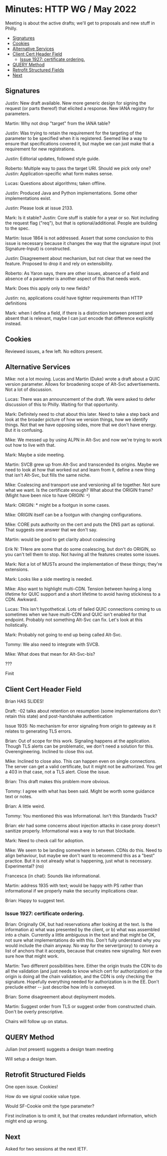 
# Minutes: HTTP WG / May 2022


Meeting is about the active drafts; we'll get to proposals and new stuff in Philly.

<!-- START doctoc generated TOC please keep comment here to allow auto update -->
<!-- DON'T EDIT THIS SECTION, INSTEAD RE-RUN doctoc TO UPDATE -->
- [Signatures](#signatures)
- [Cookies](#cookies)
- [Alternative Services](#alternative-services)
- [Client Cert Header Field](#client-cert-header-field)
  - [Issue 1927: certificate ordering.](#issue-1927-certificate-ordering)
- [QUERY Method](#query-method)
- [Retrofit Structured Fields](#retrofit-structured-fields)
- [Next](#next)

<!-- END doctoc generated TOC please keep comment here to allow auto update -->



## Signatures

Justin: New draft available.  New more generic design for signing the request (or parts thereof) that elicited a response.  New IANA registry for parameters.

Martin: Why not drop "target" from the IANA table?

Justin: Was trying to retain the requirement for the targeting of the parameter to be specified when it is registered.  Seemed like a way to ensure that specifications covered it, but maybe we can just make that a requirement for new registrations.

Justin: Editorial updates, followed style guide.

Roberto: Multiple way to pass the target URI. Should we pick only one?
Justin: Application-specific what form makes sense.

Lucas: Questions about algorithms; taken offline.

Justin: Produced Java and Python implementations.  Some other implementations exist.

Justin: Please look at issue 2133.

Mark: Is it stable?
Justin: Core stuff is stable for a year or so.  Not including the request flag ("req"), but that is optional/additional.  People are building to the spec.

Martin: Issue 1864 is not addressed.  Assert that some conclusion to this issue is necessary because it changes the way that the signature input (not Signature-Input) is constructed.

Justin: Disagreement about mechanism, but not clear that we need the feature.  Proposed to drop it and rely on extensibility.

Roberto: As Yaron says, there are other issues, absence of a field and absence of a parameter is another aspect of this that needs work.

Mark: Does this apply only to new fields?

Justin: no, applications could have tighter requirements than HTTP definitions

Mark: when I define a field, if there is a distinction between present and absent that is relevant, maybe I can just encode that difference explicitly instead.

## Cookies

Reviewed issues, a few left.  No editors present.

## Alternative Services

Mike: not a lot moving.  Lucas and Martin (Duke) wrote a draft about a QUIC version parameter.  Allows for broadening scope of Alt-Svc advertisements.  Not a lot of discussion.

Lucas: There was an announcement of the draft.  We were asked to defer discussion of this to Philly.  Waiting for that opportunity.

Mark: Definitely need to chat about this later.  Need to take a step back and look at the broader picture of how we version things, how we identify things.  Not that we have opposing sides, more that we don't have energy.  But it is confusing.

Mike: We messed up by using ALPN in Alt-Svc and now we're trying to work out how to live with that.

Mark: Maybe a side meeting.

Martin: SVCB grew up from Alt-Svc and transcended its origins.  Maybe we need to look at how that worked out and learn from it, define a new thing that isn't Alt-Svc, but fills the same niche.

Mike: Coalescing and transport use and versioning all tie together.  Not sure what we want.  Is the certificate enough?  What about the ORIGIN frame?  (Might have been nice to have ORIGIN: `*`)

Mark: ORIGIN: \* might be a footgun in some cases.

Mike: ORIGIN itself can be a footgun with changing configurations.

Mike: CORE puts authority on the cert and puts the DNS part as optional.  That suggests one answer that we don't say.

Martin: would be good to get clarity about coalescing

Erik N: THere are some that do some coalescing, but don't do ORIGIN, so you can't tell them to stop.  Not having all the features creates some issues.

Mark: Not a lot of MUSTs around the implementation of these things; they're extensions.

Mark: Looks like a side meeting is needed.

Mike: Also want to highlight multi-CDN.  Tension between having a long lifetime for QUIC support and a short lifetime to avoid having stickiness to a CDN.  Awkward.

Lucas: This isn't hypothetical.  Lots of failed QUIC connections coming to us sometimes when we have multi-CDN and QUIC isn't enabled for that endpoint.  Probably not something Alt-Svc can fix.  Let's look at this holistically.

Mark: Probably not going to end up being called Alt-Svc.

Tommy: We also need to integrate with SVCB.

Mike: What does that mean for Alt-Svc-bis?

???

Finit


## Client Cert Header Field

Brian HAS SLIDES!

Draft: -02 talks about retention on resumption (some implementations don't retain this state) and post-handshake authentication

Issue 1935: No mechanism for error signaling from origin to gateway as it relates to generating TLS errors.

Brian: Out of scope for this work.  Signaling happens at the application.  Though TLS alerts can be problematic, we don't need a solution for this.  Overengineering.  Inclined to close this out.

Mike: Inclined to close also.  This can happen even on single connections.  The server can get a valid certificate, but it might not be authorized.  You get a 403 in that case, not a TLS alert.  Close the issue.

Brian: This draft makes this problem more obvious.

Tommy: I agree with what has been said.  Might be worth some guidance text or notes.

Brian: A little weird.

Tommy: You mentioned this was Informational.  Isn't this Standards Track?

Brian: ekr had some concerns about injection attacks in case proxy doesn't sanitize properly.  Informational was a way to run that blockade.

Mark: Need to check call for adoption.

Mike: We seem to be landing somewhere in between.  CDNs do this.  Need to align behaviour, but maybe we don't want to recommend this as a "best" practice.  But it is not already what is happening, just what is necessary.  Experimental? (no)

Francesca (in chat): Sounds like informational.

Martin: address 1935 with text; would be happy with PS rather than informational if we properly make the security implications clear.

Brian: Happy to suggest text.

### Issue 1927: certificate ordering.

Brian: Originally OK, but had reservations after looking at the text.  Is the information a) what was presented by the client, or b) what was assembled into a chain.  Currently a little ambiguous in the text and that might be OK, not sure what implementations do with this.  Don't fully understand why you would include the chain anyway.  No way for the server(proxy) to convey a list of anchors that it accepts, because that creates new signaling.  Not even sure how that might work.

Martin: Two different possibilities here. Either the origin trusts the CDN to do all the validation (and just needs to know which cert for authorization) or the origin is doing all the chain validation, and the CDN is only checking the signature. Hopefully everything needed for authorization is in the EE. Don't preclude either -- just describe how info is conveyed.

Brian: Some disagreement about deployment models.

Martin: Suggest order from TLS or suggest order from constructed chain.  Don't be overly prescriptive.

Chairs will follow up on status.


## QUERY Method

Julian (not present) suggests a design team meeting

Will setup a design team.

## Retrofit Structured Fields

One open issue.  Cookies!

How do we signal cookie value type.

Would SF-Cookie omit the type parameter?

First inclination is to omit it, but that creates redundant information, which might end up wrong.

## Next

Asked for two sessions at the next IETF.

